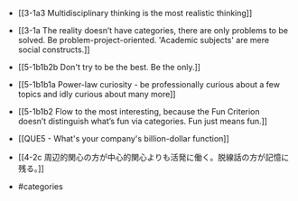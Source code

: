 - [[3-1a3 Multidisciplinary thinking is the most realistic thinking]]
- [[3-1a The reality doesn’t have categories, there are only problems to be solved. Be problem-project-oriented. 'Academic subjects' are mere social constructs.]]

- [[5-1b1b2b Don't try to be the best. Be the only.]]

- [[5-1b1b1a Power-law curiosity - be professionally curious about a few topics and idly curious about many more]]
- [[5-1b1b2 Flow to the most interesting, because the Fun Criterion doesn’t distinguish what’s fun via categories. Fun just means fun.]]

- [[QUE5 - What's your company's billion-dollar function]]

- [[4-2c 周辺的関心の方が中心的関心よりも活発に働く。脱線話の方が記憶に残る。]]


- #categories
